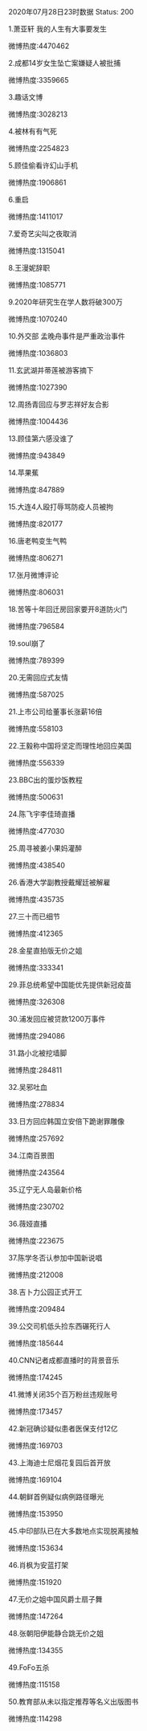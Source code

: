 2020年07月28日23时数据
Status: 200

1.萧亚轩 我的人生有大事要发生

微博热度:4470462

2.成都14岁女生坠亡案嫌疑人被批捕

微博热度:3359665

3.趣话文博

微博热度:3028213

4.被林有有气死

微博热度:2254823

5.顾佳偷看许幻山手机

微博热度:1906861

6.重启

微博热度:1411017

7.爱奇艺尖叫之夜取消

微博热度:1315041

8.王漫妮辞职

微博热度:1085771

9.2020年研究生在学人数将破300万

微博热度:1070240

10.外交部 孟晚舟事件是严重政治事件

微博热度:1036803

11.玄武湖并蒂莲被游客摘下

微博热度:1027390

12.周扬青回应与罗志祥好友合影

微博热度:1004436

13.顾佳第六感没谁了

微博热度:943849

14.苹果蕉

微博热度:847889

15.大连4人殴打辱骂防疫人员被拘

微博热度:820177

16.唐老鸭变生气鸭

微博热度:806271

17.张月微博评论

微博热度:806031

18.苦等十年回迁房回家要开8道防火门

微博热度:796584

19.soul崩了

微博热度:789399

20.无需回应式友情

微博热度:587025

21.上市公司给董事长涨薪16倍

微博热度:558103

22.王毅称中国将坚定而理性地回应美国

微博热度:556339

23.BBC出的蛋炒饭教程

微博热度:500631

24.陈飞宇李佳琦直播

微博热度:477030

25.周寻被姜小果妈灌醉

微博热度:438540

26.香港大学副教授戴耀廷被解雇

微博热度:435735

27.三十而已细节

微博热度:412365

28.金星直拍版无价之姐

微博热度:333341

29.菲总统希望中国能优先提供新冠疫苗

微博热度:326308

30.浦发回应被贷款1200万事件

微博热度:294086

31.路小北被挖墙脚

微博热度:284811

32.吴邪吐血

微博热度:278834

33.日方回应韩国立安倍下跪谢罪雕像

微博热度:257692

34.江南百景图

微博热度:243564

35.辽宁无人岛最新价格

微博热度:230702

36.薇娅直播

微博热度:223675

37.陈学冬否认参加中国新说唱

微博热度:212008

38.吉卜力公园正式开工

微博热度:209484

39.公交司机低头捡东西碾死行人

微博热度:185644

40.CNN记者成都直播时的背景音乐

微博热度:174245

41.微博关闭35个百万粉丝违规账号

微博热度:173457

42.新冠确诊疑似患者医保支付12亿

微博热度:169703

43.上海迪士尼烟花复园后首开放

微博热度:169104

44.朝鲜首例疑似病例路径曝光

微博热度:153950

45.中印部队已在大多数地点实现脱离接触

微博热度:153634

46.肖枫为安蓝打架

微博热度:151920

47.无价之姐中国风爵士扇子舞

微博热度:147264

48.张朝阳伊能静合跳无价之姐

微博热度:134355

49.FoFo五杀

微博热度:115158

50.教育部从未以指定推荐等名义出版图书

微博热度:114298

